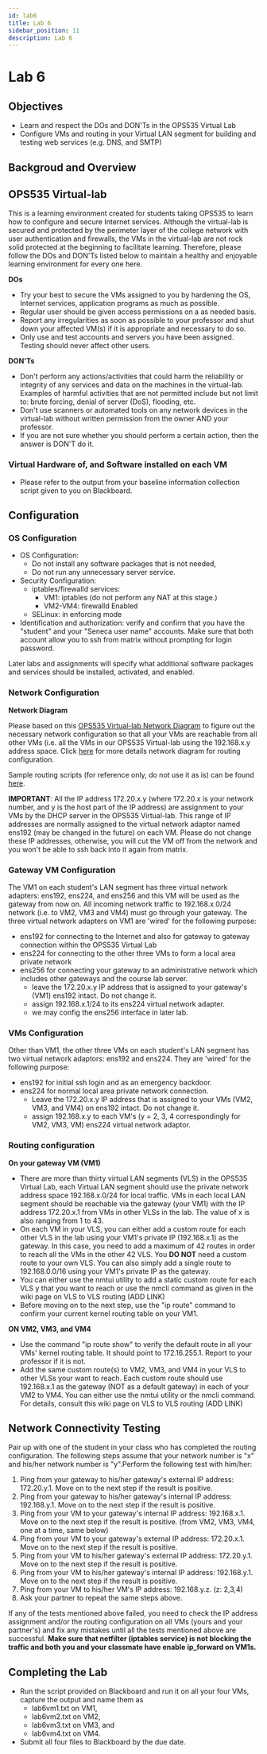```yaml
---
id: lab6
title: Lab 6
sidebar_position: 11
description: Lab 6
---
```


# Lab 6

## Objectives

- Learn and respect the DOs and DON'Ts in the OPS535 Virtual Lab
- Configure VMs and routing in your Virtual LAN segment for building and testing web services (e.g. DNS, and SMTP)

## Backgroud and Overview

## OPS535 Virtual-lab

This is a learning environment created for students taking OPS535 to learn how to configure and secure Internet services. Although the virtual-lab is secured and protected by the perimeter layer of the college network with user authentication and firewalls, the VMs in the virtual-lab are not rock solid protected at the beginning to facilitate learning. Therefore, please follow the DOs and DON'Ts listed below to maintain a healthy and enjoyable learning environment for every one here.

**DOs**

- Try your best to secure the VMs assigned to you by hardening the OS, Internet services, application programs as much as possible.
- Regular user should be given access permissions on a as needed basis.
- Report any irregularities as soon as possible to your professor and shut down your affected VM(s) if it is appropriate and necessary to do so.
- Only use and test accounts and servers you have been assigned. Testing should never affect other users.

**DON'Ts**

- Don't perform any actions/activities that could harm the reliability or integrity of any services and data on the machines in the virtual-lab. Examples of harmful activities that are not permitted include but not limit to: brute forcing, denial of server (DoS), flooding, etc.
- Don't use scanners or automated tools on any network devices in the virtual-lab without written permission from the owner AND your professor.
- If you are not sure whether you should perform a certain action, then the answer is DON'T do it.

### Virtual Hardware of, and Software installed on each VM

- Please refer to the output from your baseline information collection script given to you on Blackboard.

## Configuration

### OS Configuration

- OS Configuration:
    - Do not install any software packages that is not needed,
    - Do not run any unnecessary server service.
- Security Configuration:
    - iptables/firewalld services:
         - VM1: iptables (do not perform any NAT at this stage.)
         - VM2-VM4: firewalld Enabled
    - SELinux: in enforcing mode
- Identification and authorization: verify and confirm that you have the "student" and your "Seneca user name" accounts. Make sure that both account allow you to ssh from matrix without prompting for login password.

Later labs and assignments will specify what additional software packages and services should be installed, activated, and enabled.

### Network Configuration

**Network Diagram**

Please based on this [OPS535 Virtual-lab Network Diagram](https://scs.senecac.on.ca/~raymond.chan/ops535/network/ops535_virtual_lab_network_diagram.pdf) to figure out the necessary network configuration so that all your VMs are reachable from all other VMs (i.e. all the VMs in our OPS535 Virtual-lab using the 192.168.x.y address space. Click [here](https://github.com/rayfreeping/ops535/raw/master/vitrual_lab/ops535_VLS_routing_slides.pdf) for more details network diagram for routing configuration.

Sample routing scripts (for reference only, do not use it as is) can be found [here](https://wiki.cdot.senecacollege.ca/wiki/VLS2VLS-Routing).

**IMPORTANT**: All the IP address 172.20.x.y (where 172.20.x is your network number, and y is the host part of the IP address) are assignment to your VMs by the DHCP server in the OPS535 Virtual-lab. This range of IP addresses are normally assigned to the virtual network adaptor named ens192 (may be changed in the future) on each VM. Please do not change these IP addresses, otherwise, you will cut the VM off from the network and you won't be able to ssh back into it again from matrix.

### Gateway VM Configuration

The VM1 on each student's LAN segment has three virtual network adapters: ens192, ens224, and ens256 and this VM will be used as the gateway from now on. All incoming network traffic to 192.168.x.0/24 network (i.e. to VM2, VM3 and VM4) must go through your gateway. The three virtual network adapters on VM1 are 'wired' for the following purpose:

- ens192 for connecting to the Internet and also for gateway to gateway connection within the OPS535 Virtual Lab
- ens224 for connecting to the other three VMs to form a local area private network
- ens256 for connecting your gateway to an administrative network which includes other gateways and the course lab server.
    - leave the 172.20.x.y IP address that is assigned to your gateway's (VM1) ens192 intact. Do not change it.
    - assign 192.168.x.1/24 to its ens224 virtual network adapter.
    - we may config the ens256 interface in later lab.

### VMs Configuration

Other than VM1, the other three VMs on each student's LAN segment has two virtual network adaptors: ens192 and ens224. They are 'wired' for the following purpose:

- ens192 for initial ssh login and as an emergency backdoor.
- ens224 for normal local area private network connection.
    - Leave the 172.20.x.y IP address that is assigned to your VMs (VM2, VM3, and VM4) on ens192 intact. Do not change it.
    - assign 192.168.x.y to each VM's (y = 2, 3, 4 correspondingly for VM2, VM3, VM) ens224 virtual network adaptor.

### Routing configuration

**On your gateway VM (VM1)**

- There are more than thirty virtual LAN segments (VLS) in the OPS535 Virtual Lab, each Virtual LAN segment should use the private network address space 192.168.x.0/24 for local traffic. VMs in each local LAN segment should be reachable via the gateway (your VM1) with the IP address 172.20.x.1 from VMs in other VLSs in the lab. The value of x is also ranging from 1 to 43.
- On each VM in your VLS, you can either add a custom route for each other VLS in the lab using your VM1's private IP (192.168.x.1) as the gateway. In this case, you need to add a maximum of 42 routes in order to reach all the VMs in the other 42 VLS. You **DO NOT** need a custom route to your own VLS. You can also simply add a single route to 192.168.0.0/16 using your VM1's private IP as the gateway.
- You can either use the nmtui utility to add a static custom route for each VLS y that you want to reach or use the nmcli command as given in the wiki page on VLS to VLS routing (ADD LINK)
- Before moving on to the next step, use the "ip route" command to confirm your current kernel routing table on your VM1.

**ON VM2, VM3, and VM4**

- Use the command "ip route show" to verify the default route in all your VMs' kernel routing table. It should point to 172.16.255.1. Report to your professor if it is not.
- Add the same custom route(s) to VM2, VM3, and VM4 in your VLS to other VLSs your want to reach. Each custom route should use 192.168.x.1 as the gateway (NOT as a default gateway) in each of your VM2 to VM4. You can either use the nmtui utility or the nmcli command. For details, consult this wiki page on VLS to VLS routing (ADD LINK)

## Network Connectivity Testing

Pair up with one of the student in your class who has completed the routing configuration. The following steps assume that your network number is "x" and his/her network number is "y".Perform the following test with him/her:

1. Ping from your gateway to his/her gateway's external IP address: 172.20.y.1. Move on to the next step if the result is positive.
2. Ping from your gateway to his/her gateway's internal IP address: 192.168.y.1. Move on to the next step if the result is positive.
3. Ping from your VM to your gateway's internal IP address: 192.168.x.1. Move on to the next step if the result is positive. (from VM2, VM3, VM4, one at a time, same below)
4. Ping from your VM to your gateway's external IP address: 172.20.x.1. Move on to the next step if the result is positive.
5. Ping from your VM to his/her gateway's external IP address: 172.20.y.1. Move on to the next step if the result is positive.
6. Ping from your VM to his/her gateway's internal IP address: 192.168.y.1. Move on to the next step if the result is positive.
7. Ping from your VM to his/her VM's IP address: 192.168.y.z. (z: 2,3,4)
8. Ask your partner to repeat the same steps above.

If any of the tests mentioned above failed, you need to check the IP address assignment and/or the routing configuration on all VMs (yours and your partner's) and fix any mistakes until all the tests mentioned above are successful. **Make sure that netfilter (iptables service) is not blocking the traffic and both you and your classmate have enable ip_forward on VM1s.**

## Completing the Lab

- Run the script provided on Blackboard and run it on all your four VMs, capture the output and name them as
    - lab6vm1.txt on VM1,
    - lab6vm2.txt on VM2,
    - lab6vm3.txt on VM3, and
    - lab6vm4.txt on VM4.
- Submit all four files to Blackboard by the due date.
